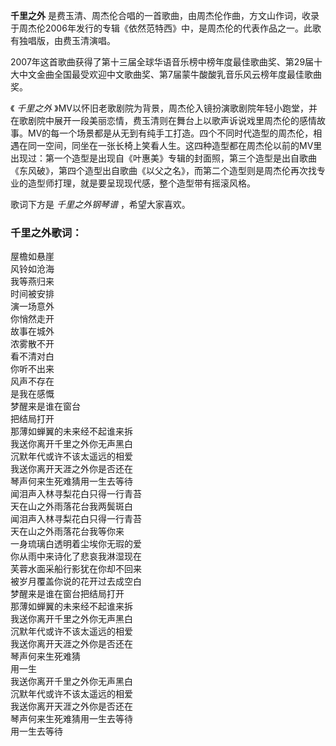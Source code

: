 

**千里之外**
是费玉清、周杰伦合唱的一首歌曲，由周杰伦作曲，方文山作词，收录于周杰伦2006年发行的专辑《依然范特西》中，是周杰伦的代表作品之一。此歌有独唱版，由费玉清演唱。

  
2007年这首歌曲获得了第十三届全球华语音乐榜中榜年度最佳歌曲奖、第29届十大中文金曲全国最受欢迎中文歌曲奖、第7届蒙牛酸酸乳音乐风云榜年度最佳歌曲奖。

  
《 _千里之外_
》MV以怀旧老歌剧院为背景，周杰伦入镜扮演歌剧院年轻小跑堂，并在歌剧院中展开一段美丽恋情，费玉清则在舞台上以歌声诉说戏里周杰伦的感情故事。MV的每一个场景都是从无到有纯手工打造。四个不同时代造型的周杰伦，相遇在同一空间，同坐在一张长椅上笑看人生。这四种造型都在周杰伦以前的MV里出现过：第一个造型是出现自《叶惠美》专辑的封面照，第三个造型是出自歌曲《东风破》，第四个造型出自歌曲《以父之名》，而第二个造型则是周杰伦再次找专业的造型师打理，就是要呈现现代感，整个造型带有摇滚风格。

  
歌词下方是 _千里之外钢琴谱_ ，希望大家喜欢。

### 千里之外歌词：

屋檐如悬崖  
风铃如沧海  
我等燕归来  
时间被安排  
演一场意外  
你悄然走开  
故事在城外  
浓雾散不开  
看不清对白  
你听不出来  
风声不存在  
是我在感慨  
梦醒来是谁在窗台  
把结局打开  
那薄如蝉翼的未来经不起谁来拆  
我送你离开千里之外你无声黑白  
沉默年代或许不该太遥远的相爱  
我送你离开天涯之外你是否还在  
琴声何来生死难猜用一生去等待  
闻泪声入林寻梨花白只得一行青苔  
天在山之外雨落花台我两鬓斑白  
闻泪声入林寻梨花白只得一行青苔  
天在山之外雨落花台我等你来  
一身琉璃白透明着尘埃你无瑕的爱  
你从雨中来诗化了悲哀我淋湿现在  
芙蓉水面采船行影犹在你却不回来  
被岁月覆盖你说的花开过去成空白  
梦醒来是谁在窗台把结局打开  
那薄如蝉翼的未来经不起谁来拆  
我送你离开千里之外你无声黑白  
沉默年代或许不该太遥远的相爱  
我送你离开天涯之外你是否还在  
琴声何来生死难猜  
用一生  
我送你离开千里之外你无声黑白  
沉默年代或许不该太遥远的相爱  
我送你离开天涯之外你是否还在  
琴声何来生死难猜用一生去等待  
用一生去等待

